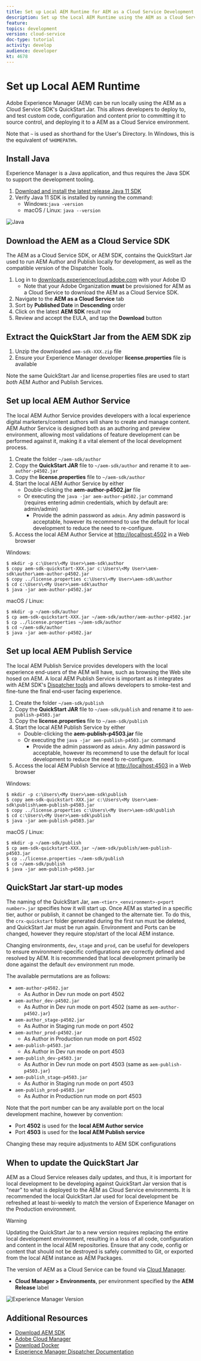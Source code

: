 ```yaml
---
title: Set up Local AEM Runtime for AEM as a Cloud Service Development
description: Set up the Local AEM Runtime using the AEM as a Cloud Service SDK's QuickStart Jar.
feature:
topics: development
version: cloud-service
doc-type: tutorial
activity: develop
audience: developer
kt: 4678
---
```


# Set up Local AEM Runtime

Adobe Experience Manager (AEM) can be run locally using the AEM as a Cloud Service SDK's QuickStart Jar. This allows developers to deploy to, and test custom code, configuration and content prior to committing it to source control, and deploying it to a AEM as a Cloud Service environment.

 Note that `~` is used as shorthand for the User's Directory. In Windows, this is the equivalent of `%HOMEPATH%`.

## Install Java

Experience Manager is a Java application, and thus requires the Java SDK to support the development tooling.

1. [Download and install the latest release Java 11 SDK](https://downloads.experiencecloud.adobe.com/content/software-distribution/en/general.html)
1. Verify Java 11 SDK is installed by running the command:
    + Windows:`java -version`
    + macOS / Linux: `java --version`

![Java](./assets/aem-runtime/java.png)

## Download the AEM as a Cloud Service SDK

The AEM as a Cloud Service SDK, or AEM SDK, contains the QuickStart Jar used to run AEM Author and Publish locally for development, as well as the compatible version of the Dispatcher Tools.

1. Log in to [downloads.experiencecloud.adobe.com](http://downloads.experiencecloud.adobe.com/) with your Adobe ID
      + Note that your Adobe Organization __must__ be provisioned for AEM as a Cloud Service to download the AEM as a Cloud Service SDK.
1. Navigate to the __AEM as a Cloud Service__ tab
1. Sort by __Published Date__ in __Descending__ order
1. Click on the latest __AEM SDK__ result row
1. Review and accept the EULA, and tap the __Download__ button

## Extract the QuickStart Jar from the AEM SDK zip

1. Unzip the downloaded `aem-sdk-XXX.zip` file
1. Ensure your Experience Manager developer __license.properties__ file is available

Note the same QuickStart Jar and license.properties files are used to start _both_ AEM Author and Publish Services.

## Set up local AEM Author Service

The local AEM Author Service provides developers with a local experience digital marketers/content authors will share to create and manage content.  AEM Author Service is designed both as an authoring and preview environment, allowing most validations of feature development can be performed against it, making it a vital element of the local development process.

1. Create the folder `~/aem-sdk/author`
1. Copy the __QuickStart JAR__ file to  `~/aem-sdk/author` and rename it to `aem-author-p4502.jar`
1. Copy the __license.properties__ file to  `~/aem-sdk/author`
1. Start the local AEM Author Service by either
   + Double-clicking the __aem-author-p4502.jar__ file
   + Or executing the `java -jar aem-author-p4502.jar` command (requires entering admin credentials, which by default are: admin/admin)
     + Provide the admin password as `admin`. Any admin password is acceptable, however its recommend to use the default for local development to reduce the need to re-configure.
1. Access the local AEM Author Service at [http://localhost:4502](http://localhost:4502) in a Web browser

Windows:

  ```{shell}
  $ mkdir -p c:\Users\<My User>\aem-sdk\author
  $ copy aem-sdk-quickstart-XXX.jar c:\Users\<My User>\aem-sdk\author\aem-author-p4502.jar
  $ copy ../license.properties c:\Users\<My User>\aem-sdk\author
  $ cd c:\Users\<My User>\aem-sdk\author
  $ java -jar aem-author-p4502.jar
  ```

macOS / Linux:

  ```{shell}
  $ mkdir -p ~/aem-sdk/author
  $ cp aem-sdk-quickstart-XXX.jar ~/aem-sdk/author/aem-author-p4502.jar
  $ cp ../license.properties ~/aem-sdk/author
  $ cd ~/aem-sdk/author
  $ java -jar aem-author-p4502.jar
  ```

## Set up local AEM Publish Service

The local AEM Publish Service provides developers with the local experience end-users of the AEM will have, such as browsing the Web site hosed on AEM. A local AEM Publish Service is important as it integrates with AEM SDK's [Dispatcher tools](./dispatcher-tools.md) and allows developers to smoke-test and fine-tune the final end-user facing experience.

1. Create the folder `~/aem-sdk/publish`
1. Copy the __QuickStart JAR__ file to  `~/aem-sdk/publish` and rename it to `aem-publish-p4503.jar`
1. Copy the __license.properties__ file to  `~/aem-sdk/publish`
1. Start the local AEM Publish Service by either
   + Double-clicking the __aem-publish-p4503.jar__ file
   + Or executing the `java -jar aem-publish-p4503.jar` command
      + Provide the admin password as `admin`. Any admin password is acceptable, however its recommend to use the default for local development to reduce the need to re-configure.
1. Access the local AEM Publish Service at [http://localhost:4503](http://localhost:4503) in a Web browser

Windows:

  ```{shell}
  $ mkdir -p c:\Users\<My User>\aem-sdk\publish
  $ copy aem-sdk-quickstart-XXX.jar c:\Users\<My User>\aem-sdk\publish\aem-publish-p4503.jar
  $ copy ../license.properties c:\Users\<My User>\aem-sdk\publish
  $ cd c:\Users\<My User>\aem-sdk\publish
  $ java -jar aem-publish-p4503.jar
  ```

macOS / Linux:

  ```{shell}
  $ mkdir -p ~/aem-sdk/publish
  $ cp aem-sdk-quickstart-XXX.jar ~/aem-sdk/publish/aem-publish-p4503.jar
  $ cp ../license.properties ~/aem-sdk/publish
  $ cd ~/aem-sdk/publish
  $ java -jar aem-publish-p4503.jar
  ```

## QuickStart Jar start-up modes

The naming of the QuickStart Jar, `aem-<tier>_<environment>-p<port number>.jar` specifies how it will start up. Once AEM as started in a specific tier, author or publish, it cannot be changed to the alternate tier. To do this, the `crx-quickstart` folder generated during the first run must be deleted, and QuickStart Jar must be run again. Environment and Ports can be changed, however they require stop/start of the local AEM instance.

Changing environments, `dev`, `stage` and `prod`, can be useful for developers to ensure environment-specific configurations are correctly defined and resolved by AEM. It is recommended that local development primarily be done against the default `dev` environment run mode.

The available permutations are as follows:

+ `aem-author-p4502.jar`
  + As Author in Dev run mode on port 4502
+ `aem-author_dev-p4502.jar`
  + As Author in Dev run mode on port 4502 (same as `aem-author-p4502.jar`)
+ `aem-author_stage-p4502.jar`
  + As Author in Staging run mode on port 4502
+ `aem-author_prod-p4502.jar`
  + As Author in Production run mode on port 4502
+ `aem-publish-p4503.jar`
  + As Author in Dev run mode on port 4503
+ `aem-publish_dev-p4503.jar`
  + As Author in Dev run mode on port 4503 (same as `aem-publish-p4503.jar`)
+ `aem-publish_stage-p4503.jar`
  + As Author in Staging run mode on port 4503
+ `aem-publish_prod-p4503.jar`
  + As Author in Production run mode on port 4503

Note that the port number can be any available port on the local development machine, however by convention:

+ Port __4502__ is used for the __local AEM Author service__
+ Port __4503__ is used for the __local AEM Publish service__

Changing these may require adjustments to AEM SDK configurations

## When to update the QuickStart Jar

AEM as a Cloud Service releases daily updates, and thus, it is important for local development to be developing against QuickStart Jar version that is "near" to what is deployed to the AEM as Cloud Service environments. It is recommended the local QuickStart Jar used for local development be refreshed at least bi-weekly to match the version of Experience Manager on the Production environment.

>[!WARNING]
>
> Updating the QuickStart Jar to a new version requires replacing the entire local development environment, resulting in a loss of all code, configuration and content in the local AEM repositories. Ensure that any code, config or content that should not be destroyed is safely committed to Git, or exported from the local AEM instance as AEM Packages.

The version of AEM as a Cloud Service can be found via [Cloud Manager](https://my.cloudmanager.adobe.com/).

+ __Cloud Manager > Environments__, per environment specified by the __AEM Release__ label

![Experience Manager Version](./assets/aem-runtime/aem-version.png)

## Additional Resources

+ [Download AEM SDK](http://downloads.experiencecloud.adobe.com/)
+ [Adobe Cloud Manager](https://my.cloudmanager.adobe.com/)
+ [Download Docker](https://www.docker.com/)
+ [Experience Manager Dispatcher Documentation](https://docs.adobe.com/content/help/en/experience-manager-dispatcher/using/dispatcher.html)
